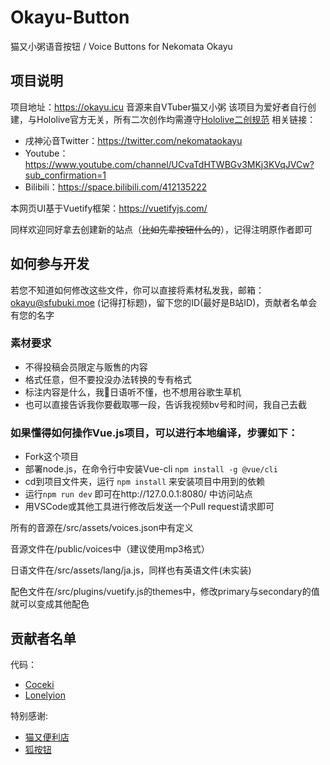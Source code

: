 # Okayu-Button

猫又小粥语音按钮 / Voice Buttons for Nekomata Okayu

## 项目说明

项目地址：<https://okayu.icu>
音源来自VTuber猫又小粥
该项目为爱好者自行创建，与Hololive官方无关，所有二次创作均需遵守[Hololive二创规范](https://www.hololive.tv/terms)
相关链接：
* 戌神沁音Twitter：<https://twitter.com/nekomataokayu> 
* Youtube：<https://www.youtube.com/channel/UCvaTdHTWBGv3MKj3KVqJVCw?sub_confirmation=1>  
* Bilibili：<https://space.bilibili.com/412135222>

本网页UI基于Vuetify框架：<https://vuetifyjs.com/>  

同样欢迎同好拿去创建新的站点（~~比如先辈按钮什么的~~），记得注明原作者即可

## 如何参与开发

若您不知道如何修改这些文件，你可以直接将素材私发我，邮箱：okayu@sfubuki.moe (记得打标题)，留下您的ID(最好是B站ID)，贡献者名单会有您的名字

### 素材要求

* 不得投稿会员限定与贩售的内容
* 格式任意，但不要投没办法转换的专有格式
* 标注内容是什么，我🔨日语听不懂，也不想用谷歌生草机
* 也可以直接告诉我你要截取哪一段，告诉我视频bv号和时间，我自己去截

### 如果懂得如何操作Vue.js项目，可以进行本地编译，步骤如下：

* Fork这个项目  
* 部署node.js，在命令行中安装Vue-cli `npm install -g @vue/cli`  
* cd到项目文件夹，运行 `npm install` 来安装项目中用到的依赖
* 运行`npm run dev` 即可在http://127.0.0.1:8080/ 中访问站点
* 用VSCode或其他工具进行修改后发送一个Pull request请求即可

所有的音源在/src/assets/voices.json中有定义

音源文件在/public/voices中（建议使用mp3格式）

日语文件在/src/assets/lang/ja.js，同样也有英语文件(未实装)

配色文件在/src/plugins/vuetify.js的themes中，修改primary与secondary的值就可以变成其他配色

## 贡献者名单

代码：

* [Coceki](https://space.bilibili.com/11229533)
* [Lonelyion](https://space.bilibili.com/7564991)

特别感谢:

* [猫又便利店](https://space.bilibili.com/569438494)
* [狐按钮](https://sfubuki.moe)
